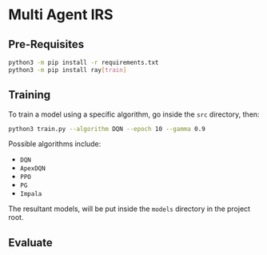 # Multi Agent IRS

## Pre-Requisites
```bash
python3 -m pip install -r requirements.txt
python3 -m pip install ray[train]
```

## Training

To train a model using a specific algorithm, go inside the `src` directory, then:
```bash
python3 train.py --algorithm DQN --epoch 10 --gamma 0.9 
```

Possible algorithms include: 
- `DQN`
- `ApexDQN`
- `PPO`
- `PG`
- `Impala`

The resultant models, will be put inside the `models` directory in the project root. 

## Evaluate